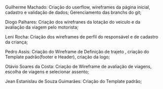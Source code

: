 Guilherme Machado:
Criação do userflow, wireframes da página inicial, cadastro e validação de dados;
Gerenciamento das branchs do git;

Diogo Palhares: 
Criação dos wirefranes da lotação do veiculo e da avaliação da viagem pelo motorista;

Leni Rocha:
Criação dos wireframes de perfil do responsável e de cadastro da criança;

Pedro Assis:
Criação do Wireframe de Definição de trajeto , criação do Template padrão(footer e Header), criação da logo;


Otávio Soares da Costa: 
Criação de Wireframe de avaliação de viagens, escolha de viagens e selecionar assento;

Jean Estanislau de Souza Guimarães:
Criação do Template padrão;